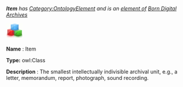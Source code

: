 ___Item__ 
 has
 [Category:OntologyElement](../../Category/OntologyElement "Category:OntologyElement") 
 and is an
 [element of](../../Property/ElementOf "Property:ElementOf") 
[Born Digital Archives](../../Submissions/Born_Digital_Archives "Submissions:Born Digital Archives")_




  





[![Class](../public/images/thumb/2/27/Class.gif/45px-Class.gif)](../../Image/Class.gif "Class")


__Name__ 
 : Item
 



__Type:__ 
 owl:Class
 



__Description__ 
 : The smallest intellectually indivisible archival unit, e.g., a letter, memorandum, report, photograph, sound recording.